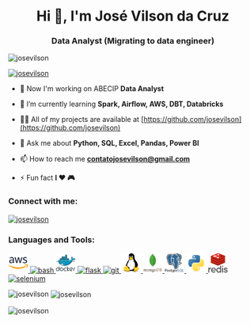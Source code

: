 <h1 align="center">Hi 👋, I'm José Vilson da Cruz</h1>
<h3 align="center">Data Analyst (Migrating to data engineer)</h3>

<p align="left"> <img src="https://komarev.com/ghpvc/?username=josevilson&label=Profile%20views&color=0e75b6&style=flat" alt="josevilson" /> </p>

<p align="left"> <a href="https://github.com/ryo-ma/github-profile-trophy"><img src="https://github-profile-trophy.vercel.app/?username=josevilson" alt="josevilson" /></a> </p>

- 🔭 Now I'm working on ABECIP **Data Analyst**

- 🌱 I’m currently learning **Spark, Airflow, AWS, DBT, Databricks**

- 👨‍💻 All of my projects are available at [https://github.com/josevilson](https://github.com/josevilson)

- 💬 Ask me about **Python, SQL, Excel, Pandas, Power BI**

- 📫 How to reach me **contatojosevilson@gmail.com**

- ⚡ Fun fact **I ❤️ 🎮**

<h3 align="left">Connect with me:</h3>
<p align="left">
<a href="https://linkedin.com/in/josevilson" target="blank"><img align="center" src="https://raw.githubusercontent.com/rahuldkjain/github-profile-readme-generator/master/src/images/icons/Social/linked-in-alt.svg" alt="josevilson" height="30" width="40" /></a>
</p>

<h3 align="left">Languages and Tools:</h3>
<p align="left"> <a href="https://aws.amazon.com" target="_blank" rel="noreferrer"> <img src="https://raw.githubusercontent.com/devicons/devicon/master/icons/amazonwebservices/amazonwebservices-original-wordmark.svg" alt="aws" width="40" height="40"/> </a> <a href="https://www.gnu.org/software/bash/" target="_blank" rel="noreferrer"> <img src="https://www.vectorlogo.zone/logos/gnu_bash/gnu_bash-icon.svg" alt="bash" width="40" height="40"/> </a> <a href="https://www.docker.com/" target="_blank" rel="noreferrer"> <img src="https://raw.githubusercontent.com/devicons/devicon/master/icons/docker/docker-original-wordmark.svg" alt="docker" width="40" height="40"/> </a> <a href="https://flask.palletsprojects.com/" target="_blank" rel="noreferrer"> <img src="https://www.vectorlogo.zone/logos/pocoo_flask/pocoo_flask-icon.svg" alt="flask" width="40" height="40"/> </a> <a href="https://git-scm.com/" target="_blank" rel="noreferrer"> <img src="https://www.vectorlogo.zone/logos/git-scm/git-scm-icon.svg" alt="git" width="40" height="40"/> </a> <a href="https://www.linux.org/" target="_blank" rel="noreferrer"> <img src="https://raw.githubusercontent.com/devicons/devicon/master/icons/linux/linux-original.svg" alt="linux" width="40" height="40"/> </a> <a href="https://www.mongodb.com/" target="_blank" rel="noreferrer"> <img src="https://raw.githubusercontent.com/devicons/devicon/master/icons/mongodb/mongodb-original-wordmark.svg" alt="mongodb" width="40" height="40"/> </a> <a href="https://www.postgresql.org" target="_blank" rel="noreferrer"> <img src="https://raw.githubusercontent.com/devicons/devicon/master/icons/postgresql/postgresql-original-wordmark.svg" alt="postgresql" width="40" height="40"/> </a> <a href="https://www.python.org" target="_blank" rel="noreferrer"> <img src="https://raw.githubusercontent.com/devicons/devicon/master/icons/python/python-original.svg" alt="python" width="40" height="40"/> </a> <a href="https://redis.io" target="_blank" rel="noreferrer"> <img src="https://raw.githubusercontent.com/devicons/devicon/master/icons/redis/redis-original-wordmark.svg" alt="redis" width="40" height="40"/> </a> <a href="https://www.selenium.dev" target="_blank" rel="noreferrer"> <img src="https://raw.githubusercontent.com/detain/svg-logos/780f25886640cef088af994181646db2f6b1a3f8/svg/selenium-logo.svg" alt="selenium" width="40" height="40"/> </a> </p>

<p><img align="left" src="https://github-readme-stats.vercel.app/api/top-langs?username=josevilson&show_icons=true&locale=en&layout=compact" alt="josevilson" /></p>

<p>&nbsp;<img align="center" src="https://github-readme-stats.vercel.app/api?username=josevilson&show_icons=true&locale=en" alt="josevilson" /></p>

<p><img align="center" src="https://github-readme-streak-stats.herokuapp.com/?user=josevilson&" alt="josevilson" /></p>

